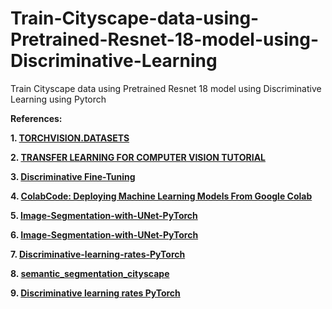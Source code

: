 # Train-Cityscape-data-using-Pretrained-Resnet-18-model-using-Discriminative-Learning
Train Cityscape data using Pretrained Resnet 18 model using Discriminative Learning using Pytorch

**References:**

**1. [TORCHVISION.DATASETS](https://pytorch.org/vision/0.8/datasets.html#cityscapes)**

**2. [TRANSFER LEARNING FOR COMPUTER VISION TUTORIAL](https://pytorch.org/tutorials/beginner/transfer_learning_tutorial.html#load-data)**

**3. [Discriminative Fine-Tuning](https://paperswithcode.com/method/discriminative-fine-tuning)**

**4. [ColabCode: Deploying Machine Learning Models From Google Colab](https://towardsdatascience.com/colabcode-deploying-machine-learning-models-from-google-colab-54e0d37a7b09)**

**5. [Image-Segmentation-with-UNet-PyTorch](https://www.kaggle.com/gokulkarthik/image-segmentation-with-unet-pytorch)**

**6. [Image-Segmentation-with-UNet-PyTorch](https://www.kaggle.com/gokulkarthik/image-segmentation-with-unet-pytorch)**

**7. [Discriminative-learning-rates-PyTorch](https://github.com/vdouet/Discriminative-learning-rates-PyTorch)**

**8. [semantic_segmentation_cityscape](https://github.com/SatyamGaba/semantic_segmentation_cityscape)**

**9. [Discriminative learning rates PyTorch](https://github.com/vdouet/Discriminative-learning-rates-PyTorch)**
